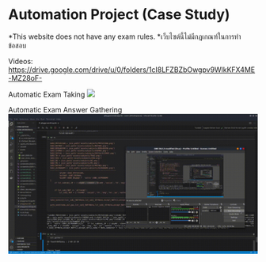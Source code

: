 # Automation Project (Case Study)

*This website does not have any exam rules.
*เว็บไซต์นี้ไม่มีกฎเกณฑ์ในการทำข้อสอบ

Videos:
https://drive.google.com/drive/u/0/folders/1cI8LFZBZbOwgpv9WlkKFX4ME-MZ28oF-

Automatic Exam Taking
![](1_AUTO_TEST.gif)

Automatic Exam Answer Gathering
![](2_AUTO_GATHER.gif)
